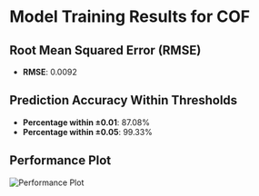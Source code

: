 # Model Training Results for COF

## Root Mean Squared Error (RMSE)
- **RMSE**: 0.0092

## Prediction Accuracy Within Thresholds
- **Percentage within ±0.01**: 87.08%
- **Percentage within ±0.05**: 99.33%

## Performance Plot
![Performance Plot](../imgs/COF.png)
